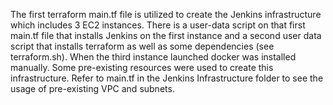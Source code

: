 The first terraform main.tf file is utilized to create the Jenkins infrastructure which includes 3 EC2 instances. There is a user-data script on that first main.tf file that installs Jenkins on the first instance and a second user data script that installs terraform as well as some dependencies (see terraform.sh). When the third instance launched docker was installed manually. Some pre-existing resources were used to create this infrastructure. Refer to main.tf in the Jenkins Infrastructure folder to see the usage of pre-existing VPC and subnets.



